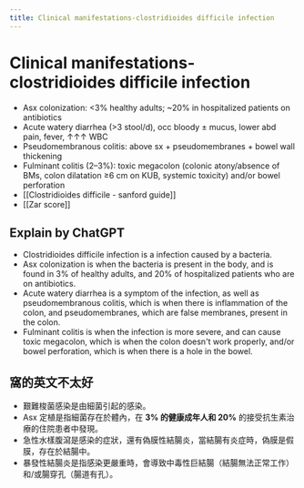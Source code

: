 ```yaml
---
title: Clinical manifestations-clostridioides difficile infection
---
```

# Clinical manifestations-clostridioides difficile infection

* Asx colonization: <3% healthy adults; ~20% in hospitalized patients on antibiotics
* Acute watery diarrhea (>3 stool/d), occ bloody ± mucus, lower abd pain, fever, ↑↑↑ WBC
* Pseudomembranous colitis: above sx + pseudomembranes + bowel wall thickening
* Fulminant colitis (2–3%): toxic megacolon (colonic atony/absence of BMs, colon dilatation ≥6 cm on KUB, systemic toxicity) and/or bowel perforation
* [[Clostridioides difficile - sanford guide]]
* [[Zar score]]


## Explain by ChatGPT


- Clostridioides difficile infection is a infection caused by a bacteria.
- Asx colonization is when the bacteria is present in the body, and is found in 3% of healthy adults, and 20% of hospitalized patients who are on antibiotics.
- Acute watery diarrhea is a symptom of the infection, as well as pseudomembranous colitis, which is when there is inflammation of the colon, and pseudomembranes, which are false membranes, present in the colon.
- Fulminant colitis is when the infection is more severe, and can cause toxic megacolon, which is when the colon doesn't work properly, and/or bowel perforation, which is when there is a hole in the bowel.

## 窩的英文不太好

- 艱難梭菌感染是由細菌引起的感染。
- Asx 定植是指細菌存在於體內，在 **3% 的健康成年人和 20%** 的接受抗生素治療的住院患者中發現。
- 急性水樣腹瀉是感染的症狀，還有偽膜性結腸炎，當結腸有炎症時，偽膜是假膜，存在於結腸中。
- 暴發性結腸炎是指感染更嚴重時，會導致中毒性巨結腸（結腸無法正常工作）和/或腸穿孔（腸道有孔）。
